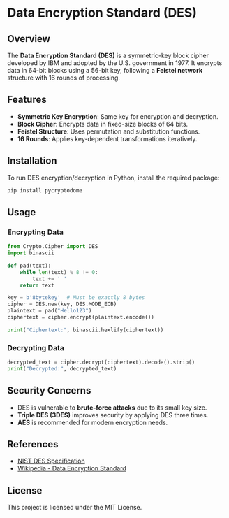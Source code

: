 # Data Encryption Standard (DES)

## Overview
The **Data Encryption Standard (DES)** is a symmetric-key block cipher developed by IBM and adopted by the U.S. government in 1977. It encrypts data in 64-bit blocks using a 56-bit key, following a **Feistel network** structure with 16 rounds of processing.

## Features
- **Symmetric Key Encryption**: Same key for encryption and decryption.
- **Block Cipher**: Encrypts data in fixed-size blocks of 64 bits.
- **Feistel Structure**: Uses permutation and substitution functions.
- **16 Rounds**: Applies key-dependent transformations iteratively.

## Installation
To run DES encryption/decryption in Python, install the required package:

```sh
pip install pycryptodome
```

## Usage
### Encrypting Data
```python
from Crypto.Cipher import DES
import binascii

def pad(text):
    while len(text) % 8 != 0:
        text += ' '
    return text

key = b'8bytekey'  # Must be exactly 8 bytes
cipher = DES.new(key, DES.MODE_ECB)
plaintext = pad("Hello123")
ciphertext = cipher.encrypt(plaintext.encode())

print("Ciphertext:", binascii.hexlify(ciphertext))
```

### Decrypting Data
```python
decrypted_text = cipher.decrypt(ciphertext).decode().strip()
print("Decrypted:", decrypted_text)
```

## Security Concerns
- DES is vulnerable to **brute-force attacks** due to its small key size.
- **Triple DES (3DES)** improves security by applying DES three times.
- **AES** is recommended for modern encryption needs.

## References
- [NIST DES Specification](https://csrc.nist.gov/publications/fips/fips46-3/fips46-3.pdf)
- [Wikipedia - Data Encryption Standard](https://en.wikipedia.org/wiki/Data_Encryption_Standard)

## License
This project is licensed under the MIT License.
